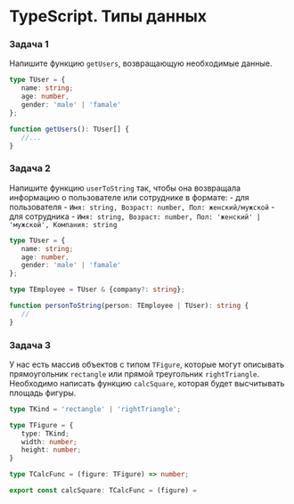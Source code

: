 # TypeScript. Типы данных

### Задача 1

Напишите функцию `getUsers`, возвращающую необходимые данные.

```TypeScript
type TUser = {
   name: string;
   age: number,
   gender: 'male' | 'famale'
};

function getUsers(): TUser[] {
   //...
}
```

### Задача 2

Напишите функцию `userToString` так, чтобы она возвращала информацию о пользователе или сотруднике в формате:
    - для пользователя - `Имя: string, Возраст: number, Пол: женский/мужской`
    - для сотрудника - `Имя: string, Возраст: number, Пол: 'женский' | 'мужской', Компания: string`

```TypeScript
type TUser = {
   name: string;
   age: number,
   gender: 'male' | 'famale'
};

type TEmployee = TUser & {company?: string};

function personToString(person: TEmployee | TUser): string {
   //
}
```

### Задача 3
У нас есть массив объектов c типом `TFigure`, которые могут описывать прямоугольник `rectangle`  или прямой треугольник `rightTriangle`.
Необходимо написать функцию `calcSquare`, которая будет высчитывать площадь фигуры.

```TypeScript
type TKind = 'rectangle' | 'rightTriangle';

type TFigure = {
   type: TKind;
   width: number;
   height: number;
}

type TCalcFunc = (figure: TFigure) => number;

export const calcSquare: TCalcFunc = (figure) = 
```
